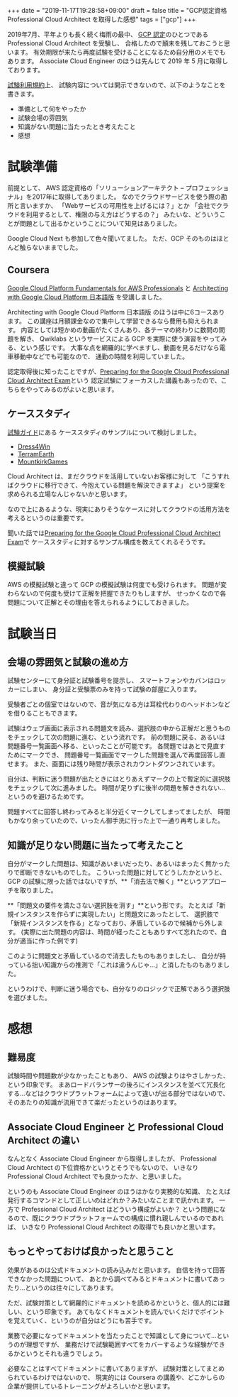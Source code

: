 +++
date = "2019-11-17T19:28:58+09:00"
draft = false
title = "GCP認定資格 Professional Cloud Architect を取得した感想"
tags = ["gcp"]
+++

2019年7月、平年よりも長く続く梅雨の最中、
[GCP 認定](https://cloud.google.com/certification/)のひとつである
Professional Cloud Architect を受験し、
合格したので顛末を残しておこうと思います。
有効期限が来たら再度試験を受けることになるため自分用のメモでもあります。
Associate Cloud Engineer のほうは先んじて 2019 年 5 月に取得しております。

[試験利用規約](https://cloud.google.com/certification/terms?hl=ja)上、
試験内容については開示できないので、以下のようなことを書きます。

- 準備として何をやったか
- 試験会場の雰囲気
- 知識がない問題に当たったとき考えたこと
- 感想

<!--more-->

# 試験準備

前提として、
AWS 認定資格の「ソリューションアーキテクト – プロフェッショナル」を2017年に取得してありました。
なのでクラウドサービスを使う際の勘所と言いますか、
「Webサービスの可用性を上げるには？」とか
「会社でクラウドを利用するとして、権限の与え方はどうするの？」
みたいな、どういうことが問題として出るかということについて知見はありました。

Google Cloud Next も参加して色々聞いてました。
ただ、GCP そのものはほとんど触らないままでした。

## Coursera

[Google Cloud Platform Fundamentals for AWS Professionals](https://ja.coursera.org/learn/gcp-fundamentals-aws)
と
[Architecting with Google Cloud Platform 日本語版](https://ja.coursera.org/specializations/gcp-architecture-jp)
を受講しました。

Architecting with Google Cloud Platform 日本語版 のほうは中に6コースあります。
この講座は月額課金なので集中して学習できるなら費用も抑えられます。
内容としては短かめの動画がたくさんあり、各テーマの終わりに数問の問題を解き、
Qwiklabs というサービスによる GCP を実際に使う演習をやってみる、という感じです。
大事な点を網羅的に学べますし、動画を見るだけなら電車移動中などでも可能なので、
通勤の時間を利用していました。

認定取得後に知ったことですが、[Preparing for the Google Cloud Professional Cloud Architect Exam](https://ja.coursera.org/learn/preparing-cloud-professional-cloud-architect-exam)という
認定試験にフォーカスした講義もあったので、こちらをやってみるのがよいと思います。

## ケーススタディ

[試験ガイド](https://cloud.google.com/certification/guides/professional-cloud-architect/?hl=ja)にある
ケーススタディのサンプルについて検討しました。

- [Dress4Win](https://cloud.google.com/certification/guides/cloud-architect/casestudy-dress4win-rev2?hl=ja)
- [TerramEarth](https://cloud.google.com/certification/guides/cloud-architect/casestudy-terramearth-rev2?hl=ja)
- [MountkirkGames](https://cloud.google.com/certification/guides/cloud-architect/casestudy-mountkirkgames-rev2?hl=ja)

Cloud Architect は、まだクラウドを活用していないお客様に対して
「こうすればクラウドに移行できて、今抱えている問題を解決できますよ」
という提案を求められる立場なんじゃないかと思います。

なので上にあるような、現実にありそうなケースに対してクラウドの活用方法を考えるというのは重要です。

聞いた話では[Preparing for the Google Cloud Professional Cloud Architect Exam](https://ja.coursera.org/learn/preparing-cloud-professional-cloud-architect-exam)で
ケーススタディに対するサンプル構成を教えてくれるそうです。

## 模擬試験

AWS の模擬試験と違って GCP の模擬試験は何度でも受けられます。
問題が変わらないので何度も受けて正解を把握できたりもしますが、
せっかくなので各問題について正解とその理由を答えられるようにしておきました。

# 試験当日

## 会場の雰囲気と試験の進め方

試験センターにて身分証と試験番号を提示し、
スマートフォンやカバンはロッカーにしまい、
身分証と受験票のみを持って試験の部屋に入ります。

受験者ごとの個室ではないので、音が気になる方は耳栓代わりのヘッドホンなどを借りることもできます。

試験はウェブ画面に表示される問題文を読み、選択肢の中から正解だと思うものをチェックして次の問題に進む、という流れです。
前の問題に戻る、あるいは問題番号一覧画面へ移る、といったことが可能です。
各問題ではあとで見直すためにマークでき、
問題番号一覧画面でマークした問題を選んで再度回答し直せます。
また、画面には残り時間が表示されカウントダウンされています。

自分は、判断に迷う問題が出たときにはとりあえずマークの上で暫定的に選択肢をチェックして次に進みました。
時間が足りずに後半の問題を解ききれない...というのを避けるためです。

問題すべてに回答し終わってみると半分近くマークしてしまってましたが、
時間もかなり余っていたので、いったん御手洗に行った上で一通り再考しました。

## 知識が足りない問題に当たって考えたこと

自分がマークした問題は、知識があいまいだったり、あるいはまったく無かったりで即断できないものでした。
こういった問題に対してどうしたかというと、GCP の試験に限った話ではないですが、**「消去法で解く」**というアプローチを取りました。

**「問題文の要件を満たさない選択肢を消す」**という形です。
たとえば「新規インスタンスを作らずに実現したい」と問題文にあったとして、
選択肢で「新規インスタンスを作る」となっており、矛盾しているので候補から外します。
(実際に出た問題の内容は、時間が経ったこともありすべて忘れたので、自分が適当に作った例です)

このように問題文と矛盾しているので消去したものもありましたし、
自分が持っている拙い知識からの推測で「これは違うんじゃ...」と消したものもありました。

というわけで、判断に迷う場合でも、自分なりのロジックで正解であろう選択肢を選びました。

# 感想

## 難易度

試験時間や問題数が少なかったこともあり、
AWS の試験よりはやさしかった、という印象です。
まあロードバランサーの後ろにインスタンスを並べて冗長化する...などはクラウドプラットフォームによって違いが出る部分ではないので、
そのあたりの知識が流用できて楽だったというのはあります。

## Associate Cloud Engineer と Professional Cloud Architect の違い

なんとなく Associate Cloud Engineer から取得しましたが、
Professional Cloud Architect の下位資格かというとそうでもないので、
いきなり Professional Cloud Architect でも良かったか、と思いました。

というのも Associate Cloud Engineer のほうはかなり実務的な知識、
たとえば発行するコマンドとして正しいのはどれか？みたいなことまで訊かれます。
一方で Professional Cloud Architect はどういう構成がよいか？
という問題になるので、既にクラウドプラットフォームでの構成に慣れ親しんでいるのであれば、
いきなり Professional Cloud Architect の取得でも良いかと思います。

## もっとやっておけば良かったと思うこと

効果があるのは公式ドキュメントの読み込みだと思います。
自信を持って回答できなかった問題について、
あとから調べてみるとドキュメントに書いてあったり...というのは往々にしてあります。

ただ、試験対策として網羅的にドキュメントを読めるかというと、個人的には難しい、という印象です。
あてもなくドキュメントを読んでいくだけでポイントを覚えていく、というのが自分はどうにも苦手です。

業務で必要になってドキュメントを当たったことで知識として身について...というのが理想ですが、
業務だけで試験範囲すべてをカバーするような経験ができるかというとそれも違うでしょう。

必要なことはすべてドキュメントに書いてありますが、
試験対策としてまとめられているわけではないので、
現実的には Coursera の講義や、どこかしらの企業が提供しているトレーニングがよろしいかと思います。
